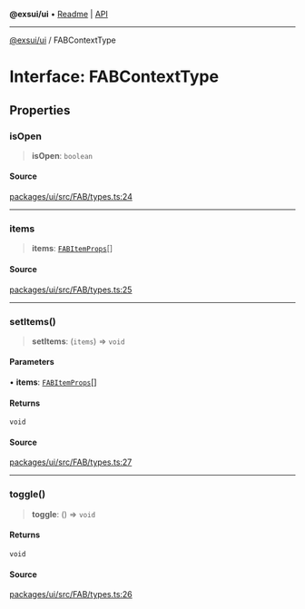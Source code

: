 **@exsui/ui** • [Readme](../README.md) \| [API](../globals.md)

***

[@exsui/ui](../README.md) / FABContextType

# Interface: FABContextType

## Properties

### isOpen

> **isOpen**: `boolean`

#### Source

[packages/ui/src/FAB/types.ts:24](https://github.com/dirheimerb/exsui/blob/c97dab6/packages/ui/src/FAB/types.ts#L24)

***

### items

> **items**: [`FABItemProps`](FABItemProps.md)[]

#### Source

[packages/ui/src/FAB/types.ts:25](https://github.com/dirheimerb/exsui/blob/c97dab6/packages/ui/src/FAB/types.ts#L25)

***

### setItems()

> **setItems**: (`items`) => `void`

#### Parameters

• **items**: [`FABItemProps`](FABItemProps.md)[]

#### Returns

`void`

#### Source

[packages/ui/src/FAB/types.ts:27](https://github.com/dirheimerb/exsui/blob/c97dab6/packages/ui/src/FAB/types.ts#L27)

***

### toggle()

> **toggle**: () => `void`

#### Returns

`void`

#### Source

[packages/ui/src/FAB/types.ts:26](https://github.com/dirheimerb/exsui/blob/c97dab6/packages/ui/src/FAB/types.ts#L26)
